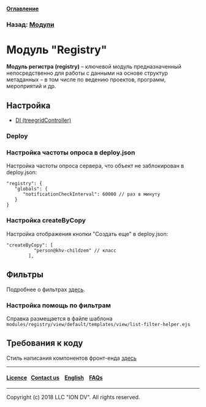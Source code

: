 #### [Оглавление](/docs/ru/index.md)

### Назад: [Модули](/docs/ru/3_modules_description/modules.md)

# Модуль "Registry"

**Модуль регистра (registry)** – ключевой модуль предназначенный непосредственно для работы с данными на основе структур метаданных – в том числе по ведению проектов, программ, мероприятий и др.

## Настройка

* [DI (treegridController)](/docs/ru/3_modules_description/registry_treegrid.md)

### Deploy

### Настройка частоты опроса в deploy.json

Настройка частоты опроса сервера, что объект не заблокирован в deploy.json:

```
"registry": {
   "globals": {
      "notificationCheckInterval": 60000 // раз в минуту
   }
}
```

### Настройка createByCopy

Настройка отображения кнопки "Создать еще" в deploy.json:

```
"createByCopy": [
          "person@khv-childzem" // класс
        ],
```

## Фильтры

Подробнее о фильтрах [здесь](/docs/ru/2_system_description/functionality/filter.md).

### Настройка помощь по фильтрам

Справка размещается в файле шаблона `modules/registry/view/default/templates/view/list-filter-helper.ejs`

## Требования к коду

Cтиль написания компонентов фронт-енда [здесь](/docs/ru/3_modules_description/registry_code.md)

--------------------------------------------------------------------------  


 #### [Licence](/LICENCE.md)&ensp;  [Contact us](https://iondv.ru/index.html) &ensp;  [English](/docs/en/3_modules_description/registry.md) &ensp; [FAQs](/faqs.md)          



--------------------------------------------------------------------------  

Copyright (c) 2018 LLC "ION DV".
All rights reserved.
